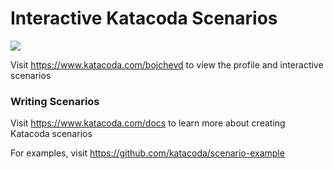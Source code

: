 # Interactive Katacoda Scenarios

[![](http://shields.katacoda.com/katacoda/bojchevd/count.svg)](https://www.katacoda.com/bojchevd "Get your profile on Katacoda.com")

Visit https://www.katacoda.com/bojchevd to view the profile and interactive scenarios

### Writing Scenarios
Visit https://www.katacoda.com/docs to learn more about creating Katacoda scenarios

For examples, visit https://github.com/katacoda/scenario-example

